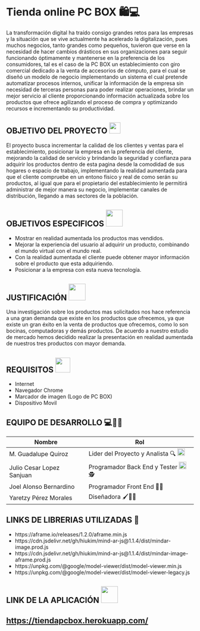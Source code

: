 # Tienda online PC BOX 🛍💻
La transformación digital ha traído consigo grandes retos para las empresas y la situación que se vive actualmente ha acelerado la digitalización, pues muchos negocios,
tanto grandes como pequeños, tuvieron que verse en la necesidad de hacer cambios drásticos en sus organizaciones para seguir funcionando óptimamente y mantenerse en la 
preferencia de los consumidores, tal es el caso de la PC BOX un establecimiento con giro comercial dedicado a la venta de accesorios de cómputo, para el cual se diseñó
un modelo de negocio implementando un sistema el cual pretende automatizar procesos internos, unificar la información de la empresa sin necesidad de terceras personas 
para poder realizar operaciones, brindar un mejor servicio al cliente proporcionando información actualizada sobre los productos que ofrece agilizando el proceso de 
compra y optimizando recursos e incrementando su productividad.

 ## OBJETIVO DEL PROYECTO <img src="https://user-images.githubusercontent.com/72761157/173251294-3c43d45c-8ca5-4ba4-acce-3104d1a80576.png" width="30" height="30">

El proyecto busca incrementar la calidad de los clientes y ventas para el establecimiento, posicionar la empresa en la preferencia del 
cliente, mejorando la calidad de servicio y brindando la seguridad y confianza para adquirir los productos dentro de esta pagina desde 
la comodidad de sus hogares o espacio de trabajo, implementando la realidad aumentada para que el cliente compruebe en un entono físico 
y real de como serán su productos, al igual que para el propietario del establecimiento le permitirá administrar de mejor manera su negocio, 
implementar canales de distribución, llegando a mas sectores de la población. 

 ## OBJETIVOS ESPECIFICOS <img src="https://user-images.githubusercontent.com/72761157/173252879-e893934e-3630-4440-a8b2-a27f27081d58.png" width="45" height="45">
<ul>
<li> Mostrar en realidad aumentada los productos mas vendidos. </li>
<li> Mejorar la experiencia del usuario al adquirir un producto, combinando el mundo virtual con el mundo real. </li>
<li> Con la realidad aumentada el cliente puede obtener mayor información sobre el producto que esta adquiriendo.</li>
<li> Posicionar a la empresa con esta nueva tecnología.</li>
</ul>

## JUSTIFICACIÓN <img src="https://user-images.githubusercontent.com/72761157/173252972-2fae0e65-cd9e-4fe6-badd-05cd0ea86d41.png" width="45" height="45">
Una investigación sobre los productos mas solicitados nos hace referencia a una gran demanda que existe en los productos que ofrecemos, ya que existe un gran éxito en la venta de productos que ofrecemos, como lo son bocinas, computadoras y demás productos. De acuerdo a nuestro estudio de mercado hemos decidido realizar la presentación en realidad aumentada de nuestros tres productos con mayor demanda.  

## REQUISITOS <img src="https://user-images.githubusercontent.com/72761157/173253016-f3d9a79c-c3dd-4cef-b352-b3e34f09378c.png" width="40" height="40">
<ul>
<li>Internet</li>
<li>Navegador Chrome</li>
<li>Marcador de imagen (Logo de PC BOX)</li>
<li>Dispositivo Movil</li>
</ul>


## EQUIPO DE DESARROLLO 💻👨‍💻

 | **Nombre** | **Rol** | 
  |------------|-----|
  |M. Guadalupe Quiroz| Lider del Proyecto y Analista 🔍 <img src="https://user-images.githubusercontent.com/72761157/173254340-8d8131d5-e68a-434f-bef2-fa4f4e07ed97.png" width="20" height="20">
  |Julio Cesar Lopez Sanjuan |Programador Back End y Tester  <img src="https://user-images.githubusercontent.com/72761157/173254631-7359465a-51b7-43b8-88d4-4525b1e82451.png" width="20" height="20">🕵
  |Joel Alonso Bernardino | Programador Front End 👨‍💻 
  |Yaretzy Pérez Morales | Diseñadora 🖌👨‍🎨
  
  ## LINKS DE LIBRERIAS UTILIZADAS 🔗
  <ul>
<li> https://aframe.io/releases/1.2.0/aframe.min.js </li>
<li> https://cdn.jsdelivr.net/gh/hiukim/mind-ar-js@1.1.4/dist/mindar-image.prod.js </li>
<li> https://cdn.jsdelivr.net/gh/hiukim/mind-ar-js@1.1.4/dist/mindar-image-aframe.prod.js</li>
<li> https://unpkg.com/@google/model-viewer/dist/model-viewer.min.js</li>
<li> https://unpkg.com/@google/model-viewer/dist/model-viewer-legacy.js</li>
</ul>

  ## LINK DE LA APLICACIÓN <img src="https://user-images.githubusercontent.com/72761157/173257136-0f4af9af-0a3f-41d3-913e-0fc1f0162cf8.png" width="45" height="45"> 
## https://tiendapcbox.herokuapp.com/

